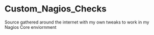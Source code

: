 # Custom_Nagios_Checks
Source gathered around the internet with my own tweaks to work in my Nagios Core enviornment
